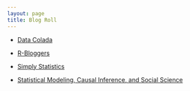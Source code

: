 ```yaml
---
layout: page
title: Blog Roll
---
```


* [Data Colada](http://datacolada.org/)

* [R-Bloggers](http://www.r-bloggers.com/)

* [Simply Statistics](http://simplystatistics.org/)

* [Statistical Modeling, Causal Inference, and Social Science](http://andrewgelman.com/)
